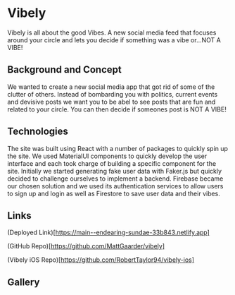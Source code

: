 # Vibely

Vibely is all about the good Vibes. A new social media feed that focuses around your circle and lets you decide if something was a vibe or...NOT A VIBE!

## Background and Concept

We wanted to create a new social media app that got rid of some of the clutter of others. Instead of bombarding you with politics, current events and devisive posts we want you to be abel to see posts that are fun and related to your circle. You can then decide if someones post is NOT A VIBE!

## Technologies

The site was built using React with a number of packages to quickly spin up the site. We used MaterialUI components to quickly develop the user interface and each took charge of building a specific component for the site. Initially we started generating fake user data with Faker.js but quickly decided to challenge ourselves to implement a backend. Firebase became our chosen solution and we used its authentication services to allow users to sign up and login as well as Firestore to save user data and their vibes.

## Links

(Deployed Link)[https://main--endearing-sundae-33b843.netlify.app]

(GitHub Repo)[https://github.com/MattGaarder/vibely]

(Vibely iOS Repo)[https://github.com/RobertTaylor94/vibely-ios]

## Gallery

